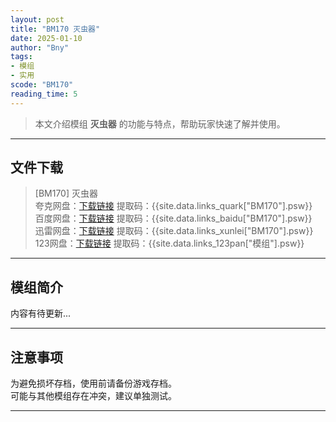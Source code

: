 ```yaml
---
layout: post
title: "BM170 灭虫器"
date: 2025-01-10
author: "Bny"
tags: 
- 模组
- 实用
scode: "BM170"
reading_time: 5
---
```


> 本文介绍模组 **灭虫器** 的功能与特点，帮助玩家快速了解并使用。

---

## 文件下载

> [BM170] 灭虫器  
夸克网盘：[下载链接]({{site.data.links_quark["BM170"].url}}) 提取码：{{site.data.links_quark["BM170"].psw}}  
百度网盘：[下载链接]({{site.data.links_baidu["BM170"].url}}) 提取码：{{site.data.links_baidu["BM170"].psw}}  
迅雷网盘：[下载链接]({{site.data.links_xunlei["BM170"].url}}) 提取码：{{site.data.links_xunlei["BM170"].psw}}  
123网盘：[下载链接]({{site.data.links_123pan["模组"].url}}) 提取码：{{site.data.links_123pan["模组"].psw}}  

---

## 模组简介

>  
内容有待更新...  

---

## 注意事项

>  
为避免损坏存档，使用前请备份游戏存档。  
可能与其他模组存在冲突，建议单独测试。  

---

